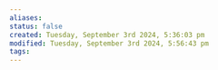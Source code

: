 ```yaml
---
aliases: 
status: false
created: Tuesday, September 3rd 2024, 5:36:03 pm
modified: Tuesday, September 3rd 2024, 5:56:43 pm
tags:
---
```

